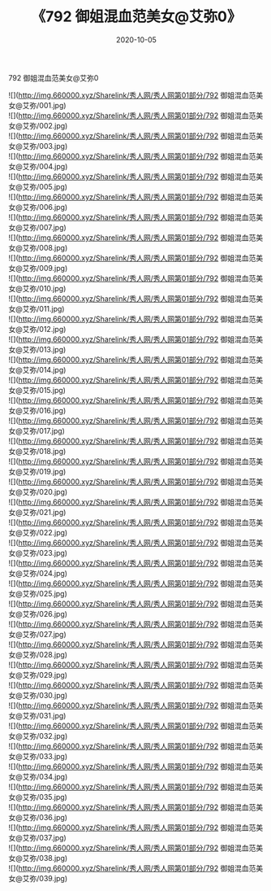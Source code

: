 ﻿---
layout: post
title:  《792 御姐混血范美女@艾弥0》
date:   2020-10-05
img: http://img.660000.xyz/Sharelink/秀人网/秀人网第01部分/792 御姐混血范美女@艾弥0/000.jpg
categories: [美女, 清纯, 唯美]
---

792 御姐混血范美女@艾弥0

  ![](http://img.660000.xyz/Sharelink/秀人网/秀人网第01部分/792 御姐混血范美女@艾弥/001.jpg) <br> ![](http://img.660000.xyz/Sharelink/秀人网/秀人网第01部分/792 御姐混血范美女@艾弥/002.jpg) <br> ![](http://img.660000.xyz/Sharelink/秀人网/秀人网第01部分/792 御姐混血范美女@艾弥/003.jpg) <br> ![](http://img.660000.xyz/Sharelink/秀人网/秀人网第01部分/792 御姐混血范美女@艾弥/004.jpg) <br> ![](http://img.660000.xyz/Sharelink/秀人网/秀人网第01部分/792 御姐混血范美女@艾弥/005.jpg) <br> ![](http://img.660000.xyz/Sharelink/秀人网/秀人网第01部分/792 御姐混血范美女@艾弥/006.jpg) <br> ![](http://img.660000.xyz/Sharelink/秀人网/秀人网第01部分/792 御姐混血范美女@艾弥/007.jpg) <br> ![](http://img.660000.xyz/Sharelink/秀人网/秀人网第01部分/792 御姐混血范美女@艾弥/008.jpg) <br> ![](http://img.660000.xyz/Sharelink/秀人网/秀人网第01部分/792 御姐混血范美女@艾弥/009.jpg) <br> ![](http://img.660000.xyz/Sharelink/秀人网/秀人网第01部分/792 御姐混血范美女@艾弥/010.jpg) <br> ![](http://img.660000.xyz/Sharelink/秀人网/秀人网第01部分/792 御姐混血范美女@艾弥/011.jpg) <br> ![](http://img.660000.xyz/Sharelink/秀人网/秀人网第01部分/792 御姐混血范美女@艾弥/012.jpg) <br> ![](http://img.660000.xyz/Sharelink/秀人网/秀人网第01部分/792 御姐混血范美女@艾弥/013.jpg) <br> ![](http://img.660000.xyz/Sharelink/秀人网/秀人网第01部分/792 御姐混血范美女@艾弥/014.jpg) <br> ![](http://img.660000.xyz/Sharelink/秀人网/秀人网第01部分/792 御姐混血范美女@艾弥/015.jpg) <br> ![](http://img.660000.xyz/Sharelink/秀人网/秀人网第01部分/792 御姐混血范美女@艾弥/016.jpg) <br> ![](http://img.660000.xyz/Sharelink/秀人网/秀人网第01部分/792 御姐混血范美女@艾弥/017.jpg) <br> ![](http://img.660000.xyz/Sharelink/秀人网/秀人网第01部分/792 御姐混血范美女@艾弥/018.jpg) <br> ![](http://img.660000.xyz/Sharelink/秀人网/秀人网第01部分/792 御姐混血范美女@艾弥/019.jpg) <br> ![](http://img.660000.xyz/Sharelink/秀人网/秀人网第01部分/792 御姐混血范美女@艾弥/020.jpg) <br> ![](http://img.660000.xyz/Sharelink/秀人网/秀人网第01部分/792 御姐混血范美女@艾弥/021.jpg) <br> ![](http://img.660000.xyz/Sharelink/秀人网/秀人网第01部分/792 御姐混血范美女@艾弥/022.jpg) <br> ![](http://img.660000.xyz/Sharelink/秀人网/秀人网第01部分/792 御姐混血范美女@艾弥/023.jpg) <br> ![](http://img.660000.xyz/Sharelink/秀人网/秀人网第01部分/792 御姐混血范美女@艾弥/024.jpg) <br> ![](http://img.660000.xyz/Sharelink/秀人网/秀人网第01部分/792 御姐混血范美女@艾弥/025.jpg) <br> ![](http://img.660000.xyz/Sharelink/秀人网/秀人网第01部分/792 御姐混血范美女@艾弥/026.jpg) <br> ![](http://img.660000.xyz/Sharelink/秀人网/秀人网第01部分/792 御姐混血范美女@艾弥/027.jpg) <br> ![](http://img.660000.xyz/Sharelink/秀人网/秀人网第01部分/792 御姐混血范美女@艾弥/028.jpg) <br> ![](http://img.660000.xyz/Sharelink/秀人网/秀人网第01部分/792 御姐混血范美女@艾弥/029.jpg) <br> ![](http://img.660000.xyz/Sharelink/秀人网/秀人网第01部分/792 御姐混血范美女@艾弥/030.jpg) <br> ![](http://img.660000.xyz/Sharelink/秀人网/秀人网第01部分/792 御姐混血范美女@艾弥/031.jpg) <br> ![](http://img.660000.xyz/Sharelink/秀人网/秀人网第01部分/792 御姐混血范美女@艾弥/032.jpg) <br> ![](http://img.660000.xyz/Sharelink/秀人网/秀人网第01部分/792 御姐混血范美女@艾弥/033.jpg) <br> ![](http://img.660000.xyz/Sharelink/秀人网/秀人网第01部分/792 御姐混血范美女@艾弥/034.jpg) <br> ![](http://img.660000.xyz/Sharelink/秀人网/秀人网第01部分/792 御姐混血范美女@艾弥/035.jpg) <br> ![](http://img.660000.xyz/Sharelink/秀人网/秀人网第01部分/792 御姐混血范美女@艾弥/036.jpg) <br> ![](http://img.660000.xyz/Sharelink/秀人网/秀人网第01部分/792 御姐混血范美女@艾弥/037.jpg) <br> ![](http://img.660000.xyz/Sharelink/秀人网/秀人网第01部分/792 御姐混血范美女@艾弥/038.jpg) <br> ![](http://img.660000.xyz/Sharelink/秀人网/秀人网第01部分/792 御姐混血范美女@艾弥/039.jpg) <br>